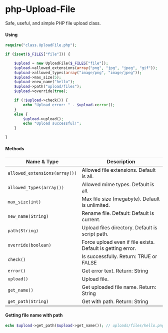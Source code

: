 php-Upload-File
===============

Safe, useful, and simple PHP file upload class.

#### Using

```php
require("class.UploadFile.php");

if (isset($_FILES["file"])) {

    $upload = new UploadFile($_FILES["file"]);
    $upload->allowed_extensions(array("png", "jpg", "jpeg", "gif"));
    $upload->allowed_types(array("image/png", "image/jpeg"));
    $upload->max_size(5);
    $upload->new_name("hello");
    $upload->path("upload/files");
    $upload->override(true);

    if (!$upload->check()) {
        echo "Upload error: " . $upload->error();
    }
    else {
        $upload->upload();
        echo "Upload successful!";
    }

}
```

#### Methods

| Name & Type | Description | 
| ----------- | ----------- |
| `allowed_extensions(array())` | Allowed file extensions. Default is all. |
| `allowed_types(array())` | Allowed mime types. Default is all. |
| `max_size(int)` | Max file size (megabyte). Default is unlimited.  |
| `new_name(String)` | Rename file. Default: Default is current. |
| `path(String)` | Upload files directory. Default is script path. |
| `override(boolean)` | Force upload even if file exists. Default is getting error. |
| `check()` | Is successfully. Return: TRUE or FALSE |
| `error()` | Get error text. Return: String |
| `upload()` |  Upload file. |
| `get_name()` |  Get uploaded file name. Return: String |
| `get_path(String)` |  Get with path. Return: String |


#### Getting file name with path
```php
echo $upload->get_path($upload->get_name()); // uploads/files/hello.png
```
